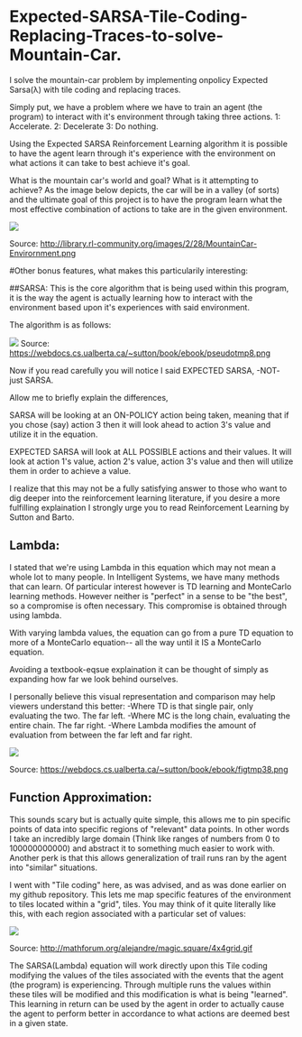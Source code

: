 # Expected-SARSA-Tile-Coding-Replacing-Traces-to-solve-Mountain-Car.
I solve the mountain-car problem by implementing onpolicy Expected Sarsa(λ) with tile coding and replacing traces.

Simply put, we have a problem where we have to train an agent (the program) to interact with it's environment through taking three actions.
1: Accelerate.
2: Decelerate
3: Do nothing.

Using the Expected SARSA Reinforcement Learning algorithm it is possible to have the agent learn through it's experience with the environment on what actions it can take to best achieve it's goal.

What is the mountain car's world and goal? What is it attempting to achieve?
As the image below depicts, the car will be in a valley (of sorts) and the ultimate goal of this project is to have the program learn what the most effective combination of actions to take are in the given environment. 

![](http://library.rl-community.org/images/2/28/MountainCar-Envirornment.png)

Source: http://library.rl-community.org/images/2/28/MountainCar-Envirornment.png

#Other bonus features, what makes this particularily interesting:

##SARSA:
This is the core algorithm that is being used within this program, it is the way the agent is actually learning how to interact with the environment based upon it's experiences with said environment. 

The algorithm is as follows:

![](https://webdocs.cs.ualberta.ca/~sutton/book/ebook/pseudotmp8.png)
Source: https://webdocs.cs.ualberta.ca/~sutton/book/ebook/pseudotmp8.png

Now if you read carefully you will notice I said EXPECTED SARSA, -NOT- just SARSA.

Allow me to briefly explain the differences,

SARSA will be looking at an ON-POLICY action being taken, meaning that if you chose (say) action 3 then it will look ahead to action 3's value and utilize it in the equation.

EXPECTED SARSA will look at ALL POSSIBLE actions and their values. It will look at action 1's value, action 2's value, action 3's value and then will utilize them in order to achieve a value. 

I realize that this may not be a fully satisfying answer to those who want to dig deeper into the reinforcement learning literature, if you desire a more fulfilling explaination I strongly urge you to read Reinforcement Learning by Sutton and Barto.


## Lambda:
I stated that we're using Lambda in this equation which may not mean a whole lot to many people. 
In Intelligent Systems, we have many methods that can learn. Of particular interest however is TD learning and MonteCarlo learning methods.
However neither is "perfect" in a sense to be "the best", so a compromise is often necessary. This compromise is obtained through using lambda.

With varying lambda values, the equation can go from a pure TD equation to more of a MonteCarlo equation-- all the way until it IS a MonteCarlo equation.

Avoiding a textbook-eqsue explaination it can be thought of simply as expanding how far we look behind ourselves.

I personally believe this visual representation and comparison may help viewers understand this better:
-Where TD is that single pair, only evaluating the two. The far left.
-Where MC is the long chain, evaluating the entire chain. The far right.
-Where Lambda modifies the amount of evaluation from between the far left and far right.

![](https://webdocs.cs.ualberta.ca/~sutton/book/ebook/figtmp38.png)

Source: https://webdocs.cs.ualberta.ca/~sutton/book/ebook/figtmp38.png

## Function Approximation:
This sounds scary but is actually quite simple, this allows me to pin specific points of data into specific regions of "relevant" data points. In other words I take an incredibly large domain (Think like ranges of numbers from 0 to 100000000000) and abstract it to something much easier to work with.
Another perk is that this allows generalization of trail runs ran by the agent into "similar" situations.

I went with "Tile coding" here, as was advised, and as was done earlier on my github repository. This lets me map specific features of the environment to tiles located within a "grid", tiles.
You may think of it quite literally like this, with each region associated with a particular set of values:

![](http://mathforum.org/alejandre/magic.square/4x4grid.gif)

Source: http://mathforum.org/alejandre/magic.square/4x4grid.gif

The SARSA(Lambda) equation will work directly upon this Tile coding modifying the values of the tiles associated with the events that the agent (the program) is experiencing.
Through multiple runs the values within these tiles will be modified and this modification is what is being "learned". This learning in return can be used by the agent in order to actually cause the agent to perform better in accordance to what actions are deemed best in a given state.
